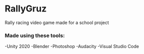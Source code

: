 # RallyGruz
Rally racing video game made for a school project
### Made using these tools:
-Unity 2020
-Blender
-Photoshop
-Audacity
-Visual Studio Code
